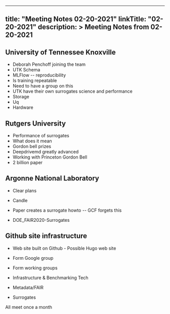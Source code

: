 
---
title: "Meeting Notes 02-20-2021"
linkTitle: "02-20-2021"
description: >
  Meeting Notes from 02-20-2021
---

## University of Tennessee Knoxville

* Deborah Penchoff joining the team
* UTK Schema
* MLFlow  -- reproducibility
* Is training repeatable
* Need to have a group on this
* UTK have their own surrogates science and performance
* Storage
* Uq
* Hardware

## Rutgers University

* Performance of surrogates
* What does it mean
* Gordon bell prizes
* Deepdrivemd greatly advanced
* Working with Princeton Gordon Bell
* 2 billion paper

## Argonne National Laboratory

* Clear plans
* Candle

* Paper creates a surrogate howto -- GCF forgets this

* DOE_FAIR2020-Surrogates

## Github site infrastructure

* Web site built on Github - Possible Hugo web site

* Form Google group
* Form working groups
* Infrastructure & Benchmarking Tech
* Metadata/FAIR
* Surrogates

All meet once a month
